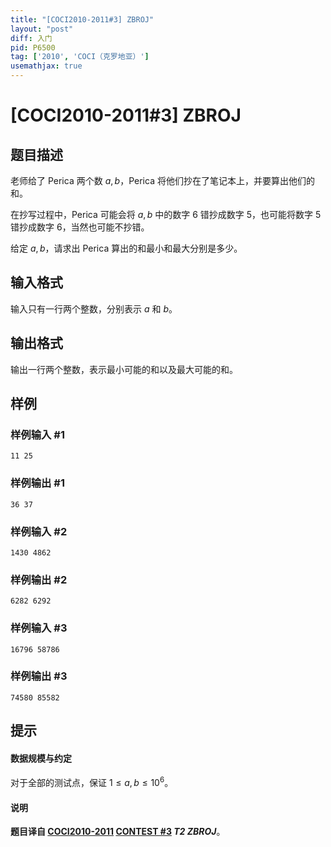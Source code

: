 ```yaml
---
title: "[COCI2010-2011#3] ZBROJ"
layout: "post"
diff: 入门
pid: P6500
tag: ['2010', 'COCI（克罗地亚）']
usemathjax: true
---
```


# [COCI2010-2011#3] ZBROJ
## 题目描述

老师给了 Perica 两个数 $a, b$，Perica 将他们抄在了笔记本上，并要算出他们的和。

在抄写过程中，Perica 可能会将 $a, b$ 中的数字 $6$ 错抄成数字 $5$，也可能将数字 $5$ 错抄成数字 $6$，当然也可能不抄错。

给定 $a, b$，请求出 Perica 算出的和最小和最大分别是多少。
## 输入格式

输入只有一行两个整数，分别表示 $a$ 和 $b$。
## 输出格式

输出一行两个整数，表示最小可能的和以及最大可能的和。
## 样例

### 样例输入 #1
```
11 25

```
### 样例输出 #1
```
36 37
```
### 样例输入 #2
```
1430 4862

```
### 样例输出 #2
```
6282 6292

```
### 样例输入 #3
```
16796 58786

```
### 样例输出 #3
```
74580 85582

```
## 提示

#### 数据规模与约定

对于全部的测试点，保证 $1 \leq a, b \leq 10^6$。

#### 说明

**题目译自 [COCI2010-2011](https://hsin.hr/coci/archive/2010_2011/) [CONTEST #3](https://hsin.hr/coci/archive/2010_2011/contest3_tasks.pdf) *T2 ZBROJ***。
